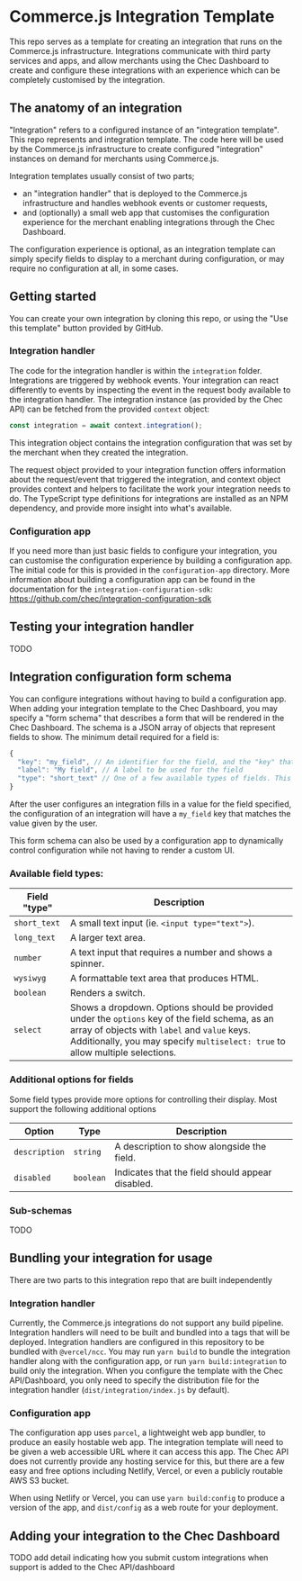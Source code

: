 # Commerce.js Integration Template

This repo serves as a template for creating an integration that runs on the Commerce.js infrastructure. Integrations
communicate with third party services and apps, and allow merchants using the Chec Dashboard to create and configure
these integrations with an experience which can be completely customised by the integration.

## The anatomy of an integration

"Integration" refers to a configured instance of an "integration template". This repo represents and integration
template. The code here will be used by the Commerce.js infrastructure to create configured "integration" instances on
demand for merchants using Commerce.js.

Integration templates usually consist of two parts;
- an "integration handler" that is deployed to the Commerce.js infrastructure and handles webhook events or customer
requests,
- and (optionally) a small web app that customises the configuration experience for the merchant enabling integrations
through the Chec Dashboard.

The configuration experience is optional, as an integration template can simply specify fields to display to a merchant
during configuration, or may require no configuration at all, in some cases.

## Getting started

You can create your own integration by cloning this repo, or using the "Use this template" button provided by GitHub.

### Integration handler

The code for the integration handler is within the `integration` folder. Integrations are triggered by webhook events.
Your integration can react differently to events by inspecting the event in the request body available to the
integration handler. The integration instance (as provided by the Chec API) can be fetched from the provided `context`
object:

```js
const integration = await context.integration();
```

This integration object contains the integration configuration that was set by the merchant when they created the
integration.

The request object provided to your integration function offers information about the request/event that triggered the
integration, and context object provides context and helpers to facilitate the work your integration needs to do. The
TypeScript type definitions for integrations are installed as an NPM dependency, and provide more insight into what's
available.

### Configuration app

If you need more than just basic fields to configure your integration, you can customise the configuration experience
by building a configuration app. The initial code for this is provided in the `configuration-app` directory. More
information about building a configuration app can be found in the documentation for the
`integration-configuration-sdk`: https://github.com/chec/integration-configuration-sdk

## Testing your integration handler

TODO

## Integration configuration form schema

You can configure integrations without having to build a configuration app. When adding your integration template to the
Chec Dashboard, you may specify a "form schema" that describes a form that will be rendered in the Chec Dashboard. The
schema is a JSON array of objects that represent fields to show. The minimum detail required for a field is:

```js
{
  "key": "my_field", // An identifier for the field, and the "key" that the value will be saved to in config
  "label": "My field", // A label to be used for the field
  "type": "short_text" // One of a few available types of fields. This shows a basic text input
}
```

After the user configures an integration fills in a value for the field specified, the configuration of an integration
will have a `my_field` key that matches the value given by the user.

This form schema can also be used by a configuration app to dynamically control configuration while not having to render
a custom UI.

### Available field types:

| Field "type" | Description |
|---|---|
| `short_text` | A small text input (ie. `<input type="text">`). |
| `long_text` | A larger text area. |
| `number` | A text input that requires a number and shows a spinner. |
| `wysiwyg` | A formattable text area that produces HTML. |
| `boolean` | Renders a switch. |
| `select` | Shows a dropdown. Options should be provided under the `options` key of the field schema, as an array of objects with `label` and `value` keys. Additionally, you may specify `multiselect: true` to allow multiple selections. |

### Additional options for fields

Some field types provide more options for controlling their display. Most support the following additional options

| Option | Type | Description |
|---|---|---|
| `description` | `string` | A description to show alongside the field.
| `disabled` | `boolean` | Indicates that the field should appear disabled. |

### Sub-schemas

TODO

## Bundling your integration for usage

There are two parts to this integration repo that are built independently

### Integration handler

Currently, the Commerce.js integrations do not support any build pipeline. Integration handlers will need to be built
and bundled into a tags that will be deployed. Integration handlers are configured in this repository to be bundled with
`@vercel/ncc`. You may run `yarn build` to bundle the integration handler along with the configuration app, or run
`yarn build:integration` to build only the integration. When you configure the template with the Chec API/Dashboard,
you only need to specify the distribution file for the integration handler (`dist/integration/index.js` by default).

### Configuration app

The configuration app uses `parcel`, a lightweight web app bundler, to produce an easily hostable web app. The
integration template will need to be given a web accessible URL where it can access this app. The Chec API does not
currently provide any hosting service for this, but there are a few easy and free options including Netlify, Vercel, or
even a publicly routable AWS S3 bucket.

When using Netlify or Vercel, you can use `yarn build:config` to produce a version of the app, and `dist/config` as a
web route for your deployment.

## Adding your integration to the Chec Dashboard

TODO add detail indicating how you submit custom integrations when support is added to the Chec API/dashboard
